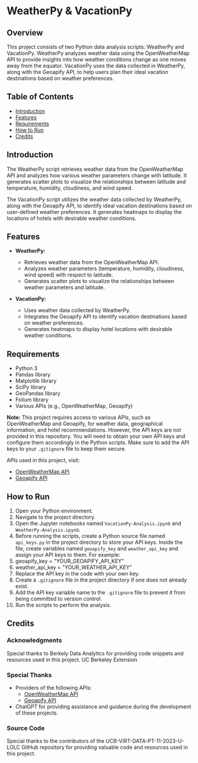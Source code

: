 # WeatherPy & VacationPy

## Overview
This project consists of two Python data analysis scripts: WeatherPy and VacationPy. WeatherPy analyzes weather data using the OpenWeatherMap API to provide insights into how weather conditions change as one moves away from the equator. VacationPy uses the data collected in WeatherPy, along with the Geoapify API, to help users plan their ideal vacation destinations based on weather preferences.

## Table of Contents
- [Introduction](#introduction)
- [Features](#features)
- [Requirements](#requirements)
- [How to Run](#how-to-run)
- [Credits](#credits)

## Introduction
The WeatherPy script retrieves weather data from the OpenWeatherMap API and analyzes how various weather parameters change with latitude. It generates scatter plots to visualize the relationships between latitude and temperature, humidity, cloudiness, and wind speed.

The VacationPy script utilizes the weather data collected by WeatherPy, along with the Geoapify API, to identify ideal vacation destinations based on user-defined weather preferences. It generates heatmaps to display the locations of hotels with desirable weather conditions.

## Features
- **WeatherPy:**
  - Retrieves weather data from the OpenWeatherMap API.
  - Analyzes weather parameters (temperature, humidity, cloudiness, wind speed) with respect to latitude.
  - Generates scatter plots to visualize the relationships between weather parameters and latitude.

- **VacationPy:**
  - Uses weather data collected by WeatherPy.
  - Integrates the Geoapify API to identify vacation destinations based on weather preferences.
  - Generates heatmaps to display hotel locations with desirable weather conditions.

## Requirements
- Python 3
- Pandas library
- Matplotlib library
- SciPy library
- GeoPandas library
- Folium library
- Various APIs (e.g., OpenWeatherMap, Geoapify)

**Note:** This project requires access to various APIs, such as OpenWeatherMap and Geoapify, for weather data, geographical information, and hotel recommendations. However, the API keys are not provided in this repository. You will need to obtain your own API keys and configure them accordingly in the Python scripts. Make sure to add the API keys to your `.gitignore` file to keep them secure.

APIs used in this project, visit:
- [OpenWeatherMap API](https://openweathermap.org/)
- [Geoapify API](https://www.geoapify.com/)

## How to Run
1. Open your Python environment.
2. Navigate to the project directory.
3. Open the Jupyter notebooks named `VacationPy-Analysis.ipynb` and `WeatherPy-Analysis.ipynb`.
4. Before running the scripts, create a Python source file named `api_keys.py` in the project directory to store your API keys. Inside the file, create variables named `geoapify_key` and `weather_api_key` and assign your API keys to them. For example:
  1. geoapify_key = "YOUR_GEOAPIFY_API_KEY"
  2. weather_api_key = "YOUR_WEATHER_API_KEY"
5. Replace the API key in the code with your own key.
6. Create a `.gitignore` file in the project directory if one does not already exist.
7. Add the API key variable name to the `.gitignore` file to prevent it from being committed to version control.
8. Run the scripts to perform the analysis.


## Credits

### Acknowledgments
Special thanks to Berkely Data Analytics for providing code snippets and resources used in this project. UC Berkeley Extension

### Special Thanks
- Providers of the following APIs:
  - [OpenWeatherMap API](https://openweathermap.org/)
  - [Geoapify API](https://www.geoapify.com/)
- ChatGPT for providing assistance and guidance during the development of these projects.

### Source Code
Special thanks to the contributors of the UCB-VIRT-DATA-PT-11-2023-U-LOLC GitHub repository for providing valuable code and resources used in this project.
